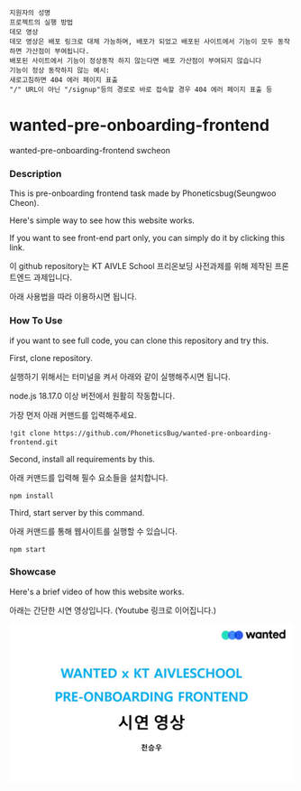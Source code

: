     지원자의 성명
    프로젝트의 실행 방법
    데모 영상
    데모 영상은 배포 링크로 대체 가능하며, 배포가 되었고 배포된 사이트에서 기능이 모두 동작하면 가산점이 부여됩니다.
    배포된 사이트에서 기능이 정상동작 하지 않는다면 배포 가산점이 부여되지 않습니다
    기능이 정상 동작하지 않는 예시:
    새로고침하면 404 에러 페이지 표출
    "/" URL이 아닌 "/signup"등의 경로로 바로 접속할 경우 404 에러 페이지 표출 등


# wanted-pre-onboarding-frontend
wanted-pre-onboarding-frontend swcheon

### Description

This is pre-onboarding frontend task made by Phoneticsbug(Seungwoo Cheon).

Here's simple way to see how this website works.

If you want to see front-end part only, you can simply do it by clicking this link.

이 github repository는 KT AIVLE School 프리온보딩 사전과제를 위해 제작된 프론트엔드 과제입니다.

아래 사용법을 따라 이용하시면 됩니다.

### How To Use

if you want to see full code, you can clone this repository and try this.

First, clone repository.

실행하기 위해서는 터미널을 켜서 아래와 같이 실행해주시면 됩니다.

node.js 18.17.0 이상 버전에서 원활히 작동합니다.

가장 먼저 아래 커맨드를 입력해주세요.

```
!git clone https://github.com/PhoneticsBug/wanted-pre-onboarding-frontend.git
```

Second, install all requirements by this.

아래 커맨드를 입력해 필수 요소들을 설치합니다.

```
npm install
```

Third, start server by this command.

아래 커맨드를 통해 웹사이트를 실행할 수 있습니다.

```
npm start
```
### Showcase

Here's a brief video of how this website works.

아래는 간단한 시연 영상입니다. (Youtube 링크로 이어집니다.)

[![Video](/public/video_preview.jpg)](https://www.youtube.com/watch?v=rqPot-9QICw&ab_channel=IliyaCheon)
